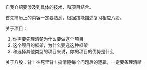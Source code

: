 自我介绍要涉及到具体的技术，和项目结合。

首先简历上的内容一定要熟悉，根据技能描述复习相应八股。

关于项目：
1. 你需要先理清楚为什么要做这个项目
2. 这个项目的框架，为什么要选这种框架
3. 和选择其他类型的项目来说，你的项目的优势是什么

关于八股：背！往死里背！搞清楚每个问题后的逻辑，一定要条理清晰